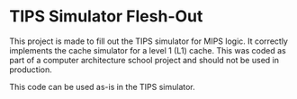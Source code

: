 TIPS Simulator Flesh-Out
============================================

This project is made to fill out the TIPS simulator for MIPS logic. It
correctly implements the cache simulator for a level 1 (L1) cache. This
was coded as part of a computer architecture school project and should not
be used in production.

This code can be used as-is in the TIPS simulator.

